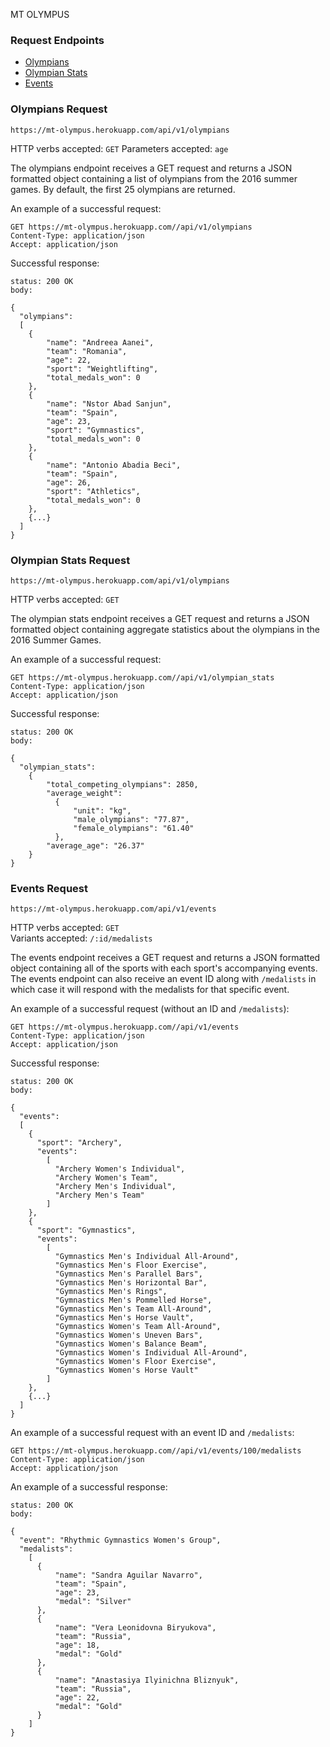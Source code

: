 MT OLYMPUS


### Request Endpoints
+ [Olympians](#olympians)
+ [Olympian Stats](#olympian_stats)
+ [Events](#events)

### <a name="olympians"></a>Olympians Request
`https://mt-olympus.herokuapp.com/api/v1/olympians`

HTTP verbs accepted: `GET`
Parameters accepted: `age`

The olympians endpoint receives a GET request and returns a JSON formatted object containing a list of olympians from the 2016 summer games. By default, the first 25 olympians are returned.

An example of a successful request:
```
GET https://mt-olympus.herokuapp.com//api/v1/olympians
Content-Type: application/json
Accept: application/json
```
Successful response:
```
status: 200 OK
body:

{
  "olympians":
  [
    {
        "name": "Andreea Aanei",
        "team": "Romania",
        "age": 22,
        "sport": "Weightlifting",
        "total_medals_won": 0
    },
    {
        "name": "Nstor Abad Sanjun",
        "team": "Spain",
        "age": 23,
        "sport": "Gymnastics",
        "total_medals_won": 0
    },
    {
        "name": "Antonio Abadia Beci",
        "team": "Spain",
        "age": 26,
        "sport": "Athletics",
        "total_medals_won": 0
    },
    {...}
  ]
}
```

### <a name="olympian_stats"></a>Olympian Stats Request
`https://mt-olympus.herokuapp.com/api/v1/olympians`

HTTP verbs accepted: `GET`

The olympian stats endpoint receives a GET request and returns a JSON formatted object containing aggregate statistics about the olympians in the 2016 Summer Games.

An example of a successful request:
```
GET https://mt-olympus.herokuapp.com//api/v1/olympian_stats
Content-Type: application/json
Accept: application/json
```
Successful response:
```
status: 200 OK
body:

{
  "olympian_stats":
    {
        "total_competing_olympians": 2850,
        "average_weight":
          {
              "unit": "kg",
              "male_olympians": "77.87",
              "female_olympians": "61.40"
          },
        "average_age": "26.37"
    }
}
```

### <a name="events"></a>Events Request
`https://mt-olympus.herokuapp.com/api/v1/events`

HTTP verbs accepted: `GET`   
Variants accepted: `/:id/medalists`

The events endpoint receives a GET request and returns a JSON formatted object containing all of the sports with each sport's accompanying events. The events endpoint can also receive an event ID along with `/medalists` in which case it will respond with the medalists for that specific event.

An example of a successful request (without an ID and `/medalists`):
```
GET https://mt-olympus.herokuapp.com//api/v1/events
Content-Type: application/json
Accept: application/json
```
Successful response:
```
status: 200 OK
body:

{
  "events":
  [
    {
      "sport": "Archery",
      "events":
        [
          "Archery Women's Individual",
          "Archery Women's Team",
          "Archery Men's Individual",
          "Archery Men's Team"
        ]
    },
    {
      "sport": "Gymnastics",
      "events":
        [
          "Gymnastics Men's Individual All-Around",
          "Gymnastics Men's Floor Exercise",
          "Gymnastics Men's Parallel Bars",
          "Gymnastics Men's Horizontal Bar",
          "Gymnastics Men's Rings",
          "Gymnastics Men's Pommelled Horse",
          "Gymnastics Men's Team All-Around",
          "Gymnastics Men's Horse Vault",
          "Gymnastics Women's Team All-Around",
          "Gymnastics Women's Uneven Bars",
          "Gymnastics Women's Balance Beam",
          "Gymnastics Women's Individual All-Around",
          "Gymnastics Women's Floor Exercise",
          "Gymnastics Women's Horse Vault"
        ]
    },
    {...}
  ]
}
```
An example of a successful request with an event ID and `/medalists`:
```
GET https://mt-olympus.herokuapp.com//api/v1/events/100/medalists
Content-Type: application/json
Accept: application/json
```
An example of a successful response:
```
status: 200 OK
body:

{
  "event": "Rhythmic Gymnastics Women's Group",
  "medalists":
    [
      {
          "name": "Sandra Aguilar Navarro",
          "team": "Spain",
          "age": 23,
          "medal": "Silver"
      },
      {
          "name": "Vera Leonidovna Biryukova",
          "team": "Russia",
          "age": 18,
          "medal": "Gold"
      },
      {
          "name": "Anastasiya Ilyinichna Bliznyuk",
          "team": "Russia",
          "age": 22,
          "medal": "Gold"
      }
    ]
}
```
